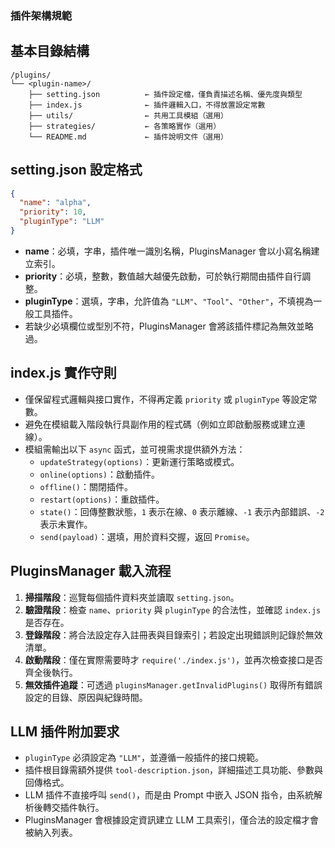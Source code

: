### 插件架構規範

## 基本目錄結構
```
/plugins/
└── <plugin-name>/
    ├── setting.json          ← 插件設定檔，僅負責描述名稱、優先度與類型
    ├── index.js              ← 插件邏輯入口，不得放置設定常數
    ├── utils/                ← 共用工具模組（選用）
    ├── strategies/           ← 各策略實作（選用）
    └── README.md             ← 插件說明文件（選用）
```

## setting.json 設定格式
```json
{
  "name": "alpha",
  "priority": 10,
  "pluginType": "LLM"
}
```
- **name**：必填，字串，插件唯一識別名稱，PluginsManager 會以小寫名稱建立索引。
- **priority**：必填，整數，數值越大越優先啟動，可於執行期間由插件自行調整。
- **pluginType**：選填，字串，允許值為 `"LLM"`、`"Tool"`、`"Other"`，不填視為一般工具插件。
- 若缺少必填欄位或型別不符，PluginsManager 會將該插件標記為無效並略過。

## index.js 實作守則
- 僅保留程式邏輯與接口實作，不得再定義 `priority` 或 `pluginType` 等設定常數。
- 避免在模組載入階段執行具副作用的程式碼（例如立即啟動服務或建立連線）。
- 模組需輸出以下 `async` 函式，並可視需求提供額外方法：
  - `updateStrategy(options)`：更新運行策略或模式。
  - `online(options)`：啟動插件。
  - `offline()`：關閉插件。
  - `restart(options)`：重啟插件。
  - `state()`：回傳整數狀態，`1` 表示在線、`0` 表示離線、`-1` 表示內部錯誤、`-2` 表示未實作。
  - `send(payload)`：選填，用於資料交握，返回 `Promise`。

## PluginsManager 載入流程
1. **掃描階段**：巡覽每個插件資料夾並讀取 `setting.json`。
2. **驗證階段**：檢查 `name`、`priority` 與 `pluginType` 的合法性，並確認 `index.js` 是否存在。
3. **登錄階段**：將合法設定存入註冊表與目錄索引；若設定出現錯誤則記錄於無效清單。
4. **啟動階段**：僅在實際需要時才 `require('./index.js')`，並再次檢查接口是否齊全後執行。
5. **無效插件追蹤**：可透過 `pluginsManager.getInvalidPlugins()` 取得所有錯誤設定的目錄、原因與紀錄時間。

## LLM 插件附加要求
- `pluginType` 必須設定為 `"LLM"`，並遵循一般插件的接口規範。
- 插件根目錄需額外提供 `tool-description.json`，詳細描述工具功能、參數與回傳格式。
- LLM 插件不直接呼叫 `send()`，而是由 Prompt 中嵌入 JSON 指令，由系統解析後轉交插件執行。
- PluginsManager 會根據設定資訊建立 LLM 工具索引，僅合法的設定檔才會被納入列表。
